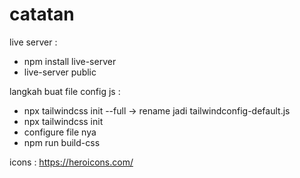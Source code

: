 catatan
=========

live server :
- npm install live-server
- live-server public  


langkah buat file config js :
- npx tailwindcss init --full   -> rename jadi tailwindconfig-default.js
- npx tailwindcss init
- configure file nya
- npm  run build-css 

icons : https://heroicons.com/



